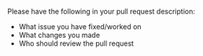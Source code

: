 Please have the following in your pull request description:
  - What issue you have fixed/worked on
  - What changes you made
  - Who should review the pull request
